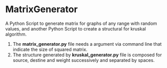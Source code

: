 # MatrixGenerator
A Python Script to generate matrix for graphs of any range with random values, and another Python Script to create a structural for kruskal algorithm.

1. The **matrix_generator.py** file needs a argument via command line that indicate the size of squared matrix.
2. The structure generated by **kruskal_generator.py** file is composed for source, destine and weight successively and separated by spaces.
